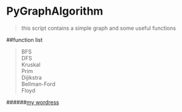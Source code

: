 # PyGraphAlgorithm

>this script contains a simple graph and some useful functions

##function list
>BFS<br>
>DFS<br>
>Kruskal<br>
>Prim<br>
>Dijikstra<br>
>Bellman-Ford<br>
>Floyd

######[my wordress](http://imagemlt.icebluecraft.online)
